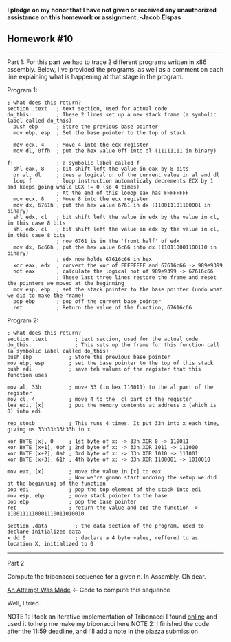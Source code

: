 <b>I pledge on my honor that I have not given or received any unauthorized assistance on this homework or assignment. -Jacob Elspas</b>

<h2>Homework #10</h2>
  
---
Part 1: 
For this part we had to trace 2 different programs written in x86 assembly. Below, I've provided the programs, as well as a comment on each line explaining what is happening at that stage in the program.

Program 1:
``` 
; what does this return?
section .text   ; text section, used for actual code
do_this:        ; These 2 lines set up a new stack frame (a symbolic label called do_this)
  push ebp      ; Store the previous base pointer
  mov ebp, esp  ; Set the base pointer to the top of stack

  mov ecx, 4    ; Move 4 into the ecx register
  mov dl, 0ffh  ; put the hex value 0ff into dl (11111111 in binary)

f:              ; a symbolic label called f
  shl eax, 8    ; bit shift left the value in eax by 8 bits
  or al, dl     ; does a logical or of the current value in al and dl
  loop f        ; loop instruction automaticaly decrements ECX by 1 and keeps going while ECX != 0 (so 4 times)
                ; At the end of this looop eax has FFFFFFFF
  mov ecx, 8    ; Move 8 into the ecx register
  mov dx, 6761h ; put the hex value 6761 in dx (110011101100001 in binary)
  shl edx, cl   ; bit shift left the value in edx by the value in cl, in this case 8 bits
  shl edx, cl   ; bit shift left the value in edx by the value in cl, in this case 8 bits
                ; now 6761 is in the 'front half' of edx
  mov dx, 6c66h ; put the hex value 6c66 into dx (110110001100110 in binary)
                ; edx now holds 67616c66 in hex
  xor eax, edx  ; convert the xor of FFFFFFFF and 67616c66 -> 989e9399
  not eax       ; calculate the logical not of 989e9399 -> 67616c66
                ; These last three lines restore the frame and reset the pointers we moved at the beginning
  mov esp, ebp  ; set the stack pointer to the base pointer (undo what we did to make the frame)
  pop ebp       ; pop off the current base pointer
  ret           ; Return the value of the function, 67616c66
  ```
  
  Program 2:
  ```
  ; what does this return?
section .text         ; text section, used for the actual code
do_this:              ; This sets up the frame for this function call (a symbolic label called do_this)
  push ebp            ; Store the previous base pointer
  mov ebp, esp        ; set the base pointer to the top of this stack
  push edi            ; save teh values of the register that this function uses

  mov al, 33h         ; move 33 (in hex 110011) to the al part of the register
  mov cl, 4           ; move 4 to the  cl part of the register
  lea edi, [x]        ; put the memory contents at address x (which is 0) into edi

  rep stosb           ; This runs 4 times. It put 33h into x each time, giving us 33h33h33h33h in x
 
  xor BYTE [x], 0     ; 1st byte of x: -> 33h XOR 0 -> 110011
  xor BYTE [x+1], 0bh ; 2nd byte of x: -> 33h XOR 1011 -> 111000
  xor BYTE [x+2], 0ah ; 3rd byte of x: -> 33h XOR 1010 -> 111001
  xor BYTE [x+3], 61h ; 4th byte of x: -> 33h XOR 1100001 -> 1010010

  mov eax, [x]        ; move the value in [x] to eax
                      ; Now we're gonan start undoing the setup we did at the beginning of the function
  pop edi             ; pop the top element of the stack into edi
  mov esp, ebp        ; move stack pointer to the base
  pop ebp             ; pop the base pointer
  ret                 ; return the value and end the function -> 1100111110001110011010010

section .data         ; the data section of the program, used to declare initialized data
x dd 0                ; declare a 4 byte value, reffered to as location X, initialized to 0
```

---
Part 2

Compute the tribonacci sequence for a given n. In Assembly. Oh dear.

[An Attempt Was Made](tribonacci.s) <- Code to compute this sequence

Well, I tried.

NOTE 1: I took an iterative implementation of Tribonacci I found [online](http://www.psychocodes.in/tribonacci-series-program-in-c-and-c.html) and used it to help me make my tribonacci here 
NOTE 2: I finished the code after the 11:59 deadline, and I'll add a note in the piazza submission
